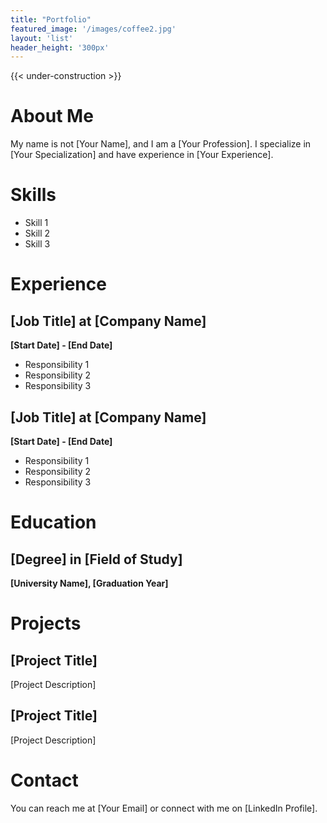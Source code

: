 ```yaml
---
title: "Portfolio"
featured_image: '/images/coffee2.jpg'
layout: 'list'
header_height: '300px'
---
```


{{< under-construction >}}

# About Me


My name is not [Your Name], and I am a [Your Profession]. I specialize in [Your Specialization] and have experience in [Your Experience].

# Skills
- Skill 1
- Skill 2
- Skill 3

# Experience
## [Job Title] at [Company Name]
**[Start Date] - [End Date]**
- Responsibility 1
- Responsibility 2
- Responsibility 3

## [Job Title] at [Company Name]
**[Start Date] - [End Date]**
- Responsibility 1
- Responsibility 2
- Responsibility 3

# Education
## [Degree] in [Field of Study]
**[University Name], [Graduation Year]**

# Projects
## [Project Title]
[Project Description]

## [Project Title]
[Project Description]

# Contact
You can reach me at [Your Email] or connect with me on [LinkedIn Profile].
